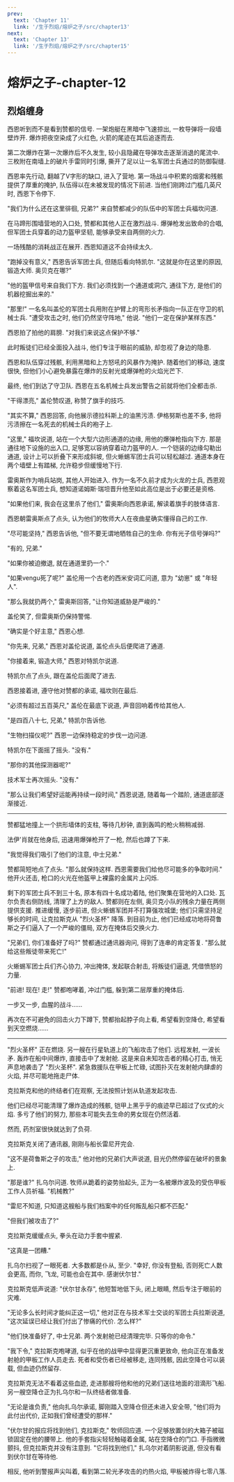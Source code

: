 ```yaml
---
prev:
  text: 'Chapter 11'
  link: '/生于烈焰/熔炉之子/src/chapter13'
next:
  text: 'Chapter 13'
  link: '/生于烈焰/熔炉之子/src/chapter15'
---
```


# 熔炉之子-chapter-12

## 烈焰缠身

西恩听到而不是看到赞都的信号. 一架炮艇在黑暗中飞速掠出, 一枚导弹将一段墙壁炸开. 爆炸把夜空染成了火红色, 火箭的尾迹在其后追逐而去.

第二次爆炸在第一次爆炸后不久发生, 较小且隐藏在导弹攻击逐渐消退的尾流中. 三枚附在南墙上的破片手雷同时引爆, 撕开了足以让一名军团士兵通过的防御裂缝.

西恩率先行动, 翻越了V字形的缺口, 进入了营地. 第一场战斗中积累的烟雾和残骸提供了厚重的掩护, 队伍得以在未被发现的情况下前进. 当他们刚跨过门槛几英尺时, 西恩下令停下.

"我们为什么还在这里徘徊, 兄弟?" 来自赞都减少的队伍中的军团士兵福坎问道.

在马蹄形围墙营地的入口处, 赞都和其他人正在激烈战斗. 爆弹枪发出致命的合唱, 但军团士兵穿着的动力盔甲坚韧, 能够承受来自两侧的火力.

一场残酷的消耗战正在展开. 西恩知道这不会持续太久.

"跑掉没有意义," 西恩告诉军团士兵, 但随后看向特凯尔. "这就是你在这里的原因, 锻造大师. 奥贝克在哪?"

"他的盔甲信号来自我们下方. 我们必须找到一个通道或洞穴, 通往下方, 是他们的机器挖掘出来的."

"那里!" 一名名叫盖伦的军团士兵用附在护臂上的弯形长矛指向一队正在守卫的机械士兵. "遭受攻击之时, 他们仍然坚守阵地," 他说. "他们一定在保护某样东西."

西恩拍了拍他的肩膀. "对我们来说这点保护不够."

此时叛徒们已经全面投入战斗, 他们专注于眼前的威胁, 却忽视了身边的隐患.

西恩和队伍穿过残骸, 利用黑暗和上方怒吼的风暴作为掩护. 随着他们的移动, 速度很快, 但他们小心避免暴露在爆炸的反射光或爆弹枪的火焰光芒下.

最终, 他们到达了守卫队. 西恩在五名机械士兵发出警告之前就将他们全都击杀.

"干得漂亮," 盖伦赞叹道, 称赞了旗手的技巧.

"其实不算," 西恩回答, 向他展示德拉科斯上的油黑污渍. 伊格努斯也差不多, 他将污渍擦在一名死去的机械士兵的袍子上.

"这里," 福坎说道, 站在一个大型六边形通道的边缘, 用他的爆弹枪指向下方. 那是通往地下设施的出入口, 足够宽以容纳穿着动力盔甲的人. 一个铠装的边缘勾勒出通道, 设计上可以折叠下来形成斜坡, 但火蜥蜴军团士兵可以轻松越过. 通道本身在两个墙壁上有踏梯, 允许稳步但缓慢地下行.

雷奥斯作为哨兵站岗, 其他人开始进入. 作为一名不久前才成为火龙的士兵, 西恩观察着这名军团士兵, 想知道诺姆斯·瑞坦晋升他至如此高位是出于必要还是资格.

"如果他们来, 我会在这里杀了他们," 雷奥斯向西恩承诺, 解读着旗手的肢体语言.

西恩朝雷奥斯点了点头, 认为他们的牧师大人在夜曲星确实懂得自己的工作.

"尽可能坚持," 西恩告诉他, "但不要无谓地牺牲自己的生命. 你有光子信号弹吗?"

"有的, 兄弟."

"如果你被迫撤退, 就在通道里扔一个."

"如果vengu死了呢?" 盖伦用一个古老的西米安词汇问道, 意为 "幼崽" 或 "年轻人".

"那么我就扔两个," 雷奥斯回答, "让你知道威胁是严峻的."

盖伦笑了, 但雷奥斯仍保持警惕.

"确实是个好主意," 西恩心想.

"你先来, 兄弟," 西恩对盖伦说道, 盖伦点头后便爬进了通道.

"你接着来, 锻造大师," 西恩对特凯尔说道.

特凯尔点了点头, 跟在盖伦后面爬了进去.

西恩接着进, 遵守他对赞都的承诺, 福坎则在最后.

"必须有超过五百英尺," 盖伦在最底下说道, 声音回响着传给其他人.

"是四百八十七, 兄弟," 特凯尔告诉他.

"生物扫描仪呢?" 西恩一边保持稳定的步伐一边问道.

特凯尔在下面摇了摇头. "没有."

"那你的其他探测器呢?"

技术军士再次摇头. "没有."

"那么让我们希望好运能再持续一段时间," 西恩说道, 随着每一个踏阶, 通道底部逐渐接近.

--------

赞都猛地撞上一个拱形墙体的支柱, 等待几秒钟, 直到轰鸣的枪火稍稍减弱.

法伊'肖就在他身后, 迅速用爆弹枪开了一枪, 然后也蹲了下来.

"我觉得我们吸引了他们的注意, 中士兄弟."

赞都简短地点了点头. "那么就保持这样. 西恩需要我们给他尽可能多的争取时间." 他开火还击, 枪口的火光在他盔甲上裸露的金属片上闪烁.

剩下的军团士兵不到三十名, 原本有四十名成功着陆, 他们聚集在营地的入口处. 瓦尔负责右侧防线, 清理了上方的敌人. 赞都则在左侧, 奥贝克小队的残余力量在两侧提供支援. 推进缓慢, 逐步前进, 但火蜥蜴军团并不打算强攻城堡; 他们只需坚持足够长的时间, 让克拉斯克从 "烈火圣杯" 降落. 到目前为止, 他们已经成功地将荷鲁斯之子们逼入了一个严峻的僵局, 双方在掩体后交换火力.

"兄弟们, 你们准备好了吗?" 赞都通过通讯器询问, 得到了连串的肯定答复. "那么就给这些叛徒带来死亡!"

火蜥蜴军团士兵们齐心协力, 冲出掩体, 发起联合射击, 将叛徒们逼退, 凭借愤怒的力量.

"前进! 现在! 走!" 赞都咆哮着, 冲过门槛, 躲到第二层厚重的掩体后.

一步又一步, 血腥的战斗……

再次在不可避免的回击火力下蹲下, 赞都抬起脖子向上看, 希望看到空降仓, 希望看到天空燃烧……

--------

"烈火圣杯" 正在燃烧. 另一艘在行星轨道上的飞船攻击了他们. 远程发射, 一波长矛. 轰炸在船中间爆炸, 直接击中了发射舱. 这是来自未知攻击者的精心打击, 悄无声息地袭击了 "烈火圣杯". 紧急救援队在甲板上忙碌, 试图扑灭在发射舱内肆虐的火焰, 并尽可能地拖走尸体.

克拉斯克和他的终结者们在观察, 无法按照计划从轨道发起攻击.

他们已经尽可能清理了爆炸造成的残骸, 铠甲上黑乎乎的痕迹早已超过了仪式的火焰. 多亏了他们的努力, 那些本可能失去生命的男女现在仍然活着.

然而, 药剂室很快就达到了负荷.

克拉斯克关闭了通讯器, 刚刚与船长雷尼开完会.

"这不是荷鲁斯之子的攻击," 他对他的兄弟们大声说道, 目光仍然停留在破坏的景象上.

"那是谁?" 扎乌尔问道. 牧师从跪着的姿势抬起头, 正为一名被爆炸波及的受伤甲板工作人员祈福. "机械教?"

"雷尼不知道, 只知道这艘船与我们档案中的任何叛乱船只都不匹配."

"但我们被攻击了?"

克拉斯克缓缓点头, 拳头在动力手套中握紧.

"这真是一团糟."

扎乌尔扫视了一眼死者. 大多数都是仆从, 至少. "幸好, 你没有登船, 否则死亡人数会更高, 而你, 飞龙, 可能也会在其中. 感谢伏尔甘."

克拉斯克低声说道: "伏尔甘永存", 他短暂地低下头, 闭上眼睛, 然后专注于眼前的灾难.

"无论多么长时间才能纠正这一切," 他对正在与技术军士交谈的军团士兵拉斯说道, "这次延误已经让我们付出了惨痛的代价. 怎么样?"

"他们快准备好了, 中士兄弟. 两个发射舱已经清理完毕. 只等你的命令."

"我下令," 克拉斯克咆哮道, 似乎在他的战甲中显得更沉重更致命, 他向正在准备发射舱的甲板工作人员走去. 死者和受伤者已经被移走, 连同残骸, 因此空降仓可以装载, 但血迹仍然留存.

克拉斯克无法不看着这些血迹, 走进那艘将他和他的兄弟们送往地面的泪滴形飞船. 另一艘空降仓正为扎乌尔和一队终结者做准备.

"无论是谁负责," 他向扎乌尔承诺, 脚刚踏入空降仓但还未进入安全带, "他们将为此付出代价, 正如我们曾经遭受的那样."

"伏尔甘的报应将找到他们, 克拉斯克," 牧师回应道. 一个足够放置剑的大箱子被磁锁固定在他的腰带上. 他的手套指尖轻轻触碰着金属, 站在空降仓的门口. 手指微微颤抖, 但克拉斯克并没有注意到. "它将找到他们," 扎乌尔对着阴影说道, 但没有看到伏尔甘在等待他.

相反, 他听到警报声尖叫着, 看到第二轮光矛攻击的灼热火焰, 甲板被炸得七零八落.
